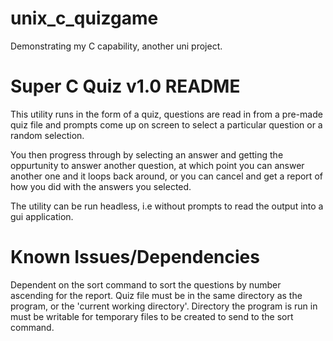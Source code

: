 unix_c_quizgame
===============

Demonstrating my C capability, another uni project.

Super C Quiz v1.0 README
========================

This utility runs in the form of a quiz, questions are read in from a pre-made quiz file 
and prompts come up on screen to select a particular question or a random selection.

You then progress through by selecting an answer and getting the oppurtunity to answer another 
question, at which point you can answer another one and it loops back around, or you can cancel
and get a report of how you did with the answers you selected.

The utility can be run headless, i.e without prompts to read the output into a gui application.


Known Issues/Dependencies
=========================

Dependent on the sort command to sort the questions by number ascending for the report.
Quiz file must be in the same directory as the program, or the 'current working directory'.
Directory the program is run in must be writable for temporary files to be created to send to the sort command.
